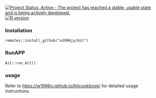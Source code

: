 [![Project Status: Active - The project has reached a stable, usable state and is being actively developed.](http://www.repostatus.org/badges/latest/active.svg)](http://www.repostatus.org/#active)
[![R version](https://img.shields.io/badge/R-v4.3.0-salmon)](https://www.r-project.org)

### Installation

```
remotes::install_github("w1996jy/Ait")
```
### RunAPP

```
Ait::run_Ait()
```

### usage

Refer to https://w1996jy.github.io/Aitcookbook/ for detailed usage instructions.
